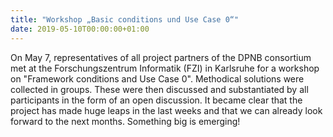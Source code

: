 ```yaml
---
title: "Workshop „Basic conditions und Use Case 0“"
date: 2019-05-10T00:00:00+01:00
---
```

On May 7, representatives of all project partners of the DPNB consortium met at the Forschungszentrum Informatik (FZI) in Karlsruhe for a workshop on "Framework conditions and Use Case 0". Methodical solutions were collected in groups. These were then discussed and substantiated by all participants in the form of an open discussion. It became clear that the project has made huge leaps in the last weeks and that we can already look forward to the next months. Something big is emerging!
